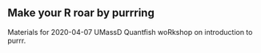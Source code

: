 
## Make your R roar by purrring

Materials for 2020-04-07 UMassD Quantfish woRkshop on introduction to
purrr.
